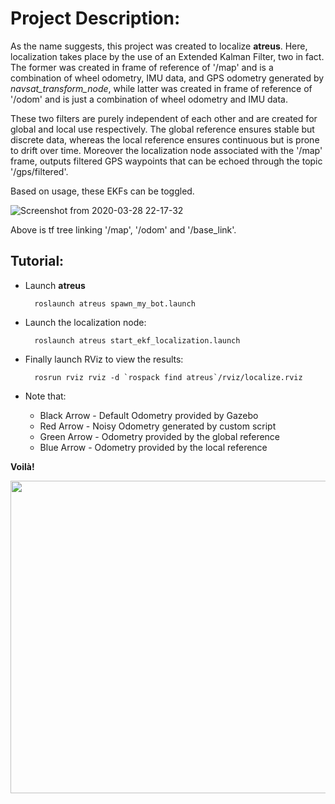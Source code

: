# Project Description:

As the name suggests, this project was created to localize **atreus**. Here, localization takes place by the use of an Extended Kalman Filter,
two in fact.
The former was created in frame of reference of '/map' and is a combination of wheel odometry, IMU data, and GPS odometry generated by *navsat_transform_node*, while
latter was created in frame of reference of '/odom' and is just a combination of wheel odometry and IMU data.

These two filters are purely independent of each other and are created for global and local use respectively.
The global reference ensures stable but discrete data, whereas the local reference ensures continuous but is prone to drift over time. Moreover the localization node associated with the '/map' frame, outputs filtered GPS waypoints that can be echoed through the topic '/gps/filtered'.

Based on usage, these EKFs can be toggled.

![Screenshot from 2020-03-28 22-17-32](https://user-images.githubusercontent.com/45683974/77828574-5b31ec00-7142-11ea-89af-a9368a007ba5.png)

Above is tf tree linking '/map', '/odom' and '/base_link'.

## Tutorial:

* Launch **atreus**
        
        roslaunch atreus spawn_my_bot.launch

* Launch the localization node:

        roslaunch atreus start_ekf_localization.launch
        
* Finally launch RViz to view the results:

        rosrun rviz rviz -d `rospack find atreus`/rviz/localize.rviz

* Note that:
    
    * Black Arrow - Default Odometry provided by Gazebo
    * Red Arrow   - Noisy Odometry generated by custom script
    * Green Arrow - Odometry provided by the global reference
    * Blue Arrow  - Odometry provided by the local reference
    
**Voilà!**

<img src="https://user-images.githubusercontent.com/45683974/77830002-82d98200-714b-11ea-92d5-e52f7f92abc0.gif" width="900" height="500">
